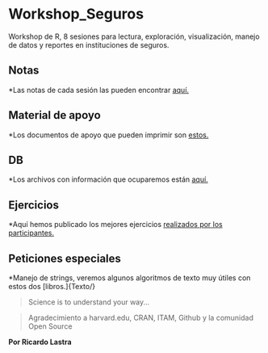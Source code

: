 # Workshop_Seguros

Workshop de R, 8 sesiones para lectura, exploración, visualización, manejo de datos y reportes en instituciones de seguros.

## Notas
*Las notas de cada sesión las pueden encontrar [aquí.](R_4_Insurance.Rmd)

## Material de apoyo
*Los documentos de apoyo que pueden imprimir son [estos.](Documentos_Apoyo/)

## DB
*Los archivos con información que ocuparemos están [aquí.](bases/)

## Ejercicios
*Aquí hemos publicado los mejores ejercicios [realizados por los participantes.](ejercicios/)

## Peticiones especiales
*Manejo de strings, veremos algunos algoritmos de texto muy útiles con estos dos [libros.]{Texto/}

> Science is to understand your way...

> Agradecimiento a harvard.edu, CRAN, ITAM, Github y la comunidad Open Source


__Por Ricardo Lastra__
